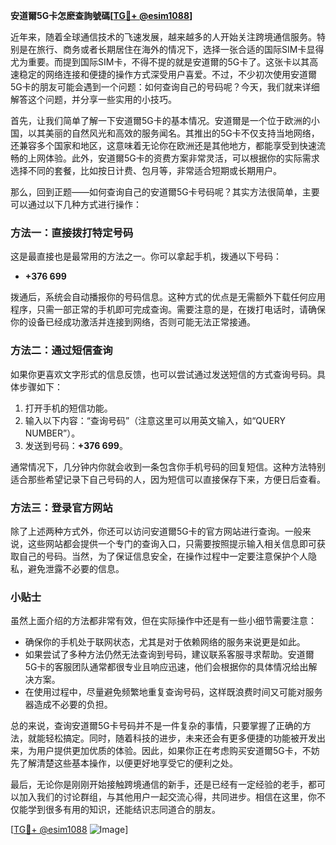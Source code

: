 **安道爾5G卡怎麽查詢號碼[[TG💪+ @esim1088](https://t.me/s/esim1088)]**

近年来，随着全球通信技术的飞速发展，越来越多的人开始关注跨境通信服务。特别是在旅行、商务或者长期居住在海外的情况下，选择一张合适的国际SIM卡显得尤为重要。而提到国际SIM卡，不得不提的就是安道爾的5G卡了。这张卡以其高速稳定的网络连接和便捷的操作方式深受用户喜爱。不过，不少初次使用安道爾5G卡的朋友可能会遇到一个问题：如何查询自己的号码呢？今天，我们就来详细解答这个问题，并分享一些实用的小技巧。

首先，让我们简单了解一下安道爾5G卡的基本情况。安道爾是一个位于欧洲的小国，以其美丽的自然风光和高效的服务闻名。其推出的5G卡不仅支持当地网络，还兼容多个国家和地区，这意味着无论你在欧洲还是其他地方，都能享受到快速流畅的上网体验。此外，安道爾5G卡的资费方案非常灵活，可以根据你的实际需求选择不同的套餐，比如按日计费、包月等，非常适合短期或长期用户。

那么，回到正题——如何查询自己的安道爾5G卡号码呢？其实方法很简单，主要可以通过以下几种方式进行操作：

### 方法一：直接拨打特定号码
这是最直接也是最常用的方法之一。你可以拿起手机，拨通以下号码：
- **+376 699**
  
拨通后，系统会自动播报你的号码信息。这种方式的优点是无需额外下载任何应用程序，只需一部正常的手机即可完成查询。需要注意的是，在拨打电话时，请确保你的设备已经成功激活并连接到网络，否则可能无法正常接通。

### 方法二：通过短信查询
如果你更喜欢文字形式的信息反馈，也可以尝试通过发送短信的方式查询号码。具体步骤如下：
1. 打开手机的短信功能。
2. 输入以下内容：“查询号码”（注意这里可以用英文输入，如“QUERY NUMBER”）。
3. 发送到号码：**+376 699**。

通常情况下，几分钟内你就会收到一条包含你手机号码的回复短信。这种方法特别适合那些希望记录下自己号码的人，因为短信可以直接保存下来，方便日后查看。

### 方法三：登录官方网站
除了上述两种方式外，你还可以访问安道爾5G卡的官方网站进行查询。一般来说，这些网站都会提供一个专门的查询入口，只需要按照提示输入相关信息即可获取自己的号码。当然，为了保证信息安全，在操作过程中一定要注意保护个人隐私，避免泄露不必要的信息。

### 小贴士
虽然上面介绍的方法都非常有效，但在实际操作中还是有一些小细节需要注意：
- 确保你的手机处于联网状态，尤其是对于依赖网络的服务来说更是如此。
- 如果尝试了多种方法仍然无法查询到号码，建议联系客服寻求帮助。安道爾5G卡的客服团队通常都很专业且响应迅速，他们会根据你的具体情况给出解决方案。
- 在使用过程中，尽量避免频繁地重复查询号码，这样既浪费时间又可能对服务器造成不必要的负担。

总的来说，查询安道爾5G卡号码并不是一件复杂的事情，只要掌握了正确的方法，就能轻松搞定。同时，随着科技的进步，未来还会有更多便捷的功能被开发出来，为用户提供更加优质的体验。因此，如果你正在考虑购买安道爾5G卡，不妨先了解清楚这些基本操作，以便更好地享受它的便利之处。

最后，无论你是刚刚开始接触跨境通信的新手，还是已经有一定经验的老手，都可以加入我们的讨论群组，与其他用户一起交流心得，共同进步。相信在这里，你不仅能学到很多有用的知识，还能结识志同道合的朋友。

[[TG💪+ @esim1088](https://t.me/s/esim1088) ![Image](https://i.postimg.cc/4NQfJmqS/Snipaste-2025-05-13-00-14-12.png)]